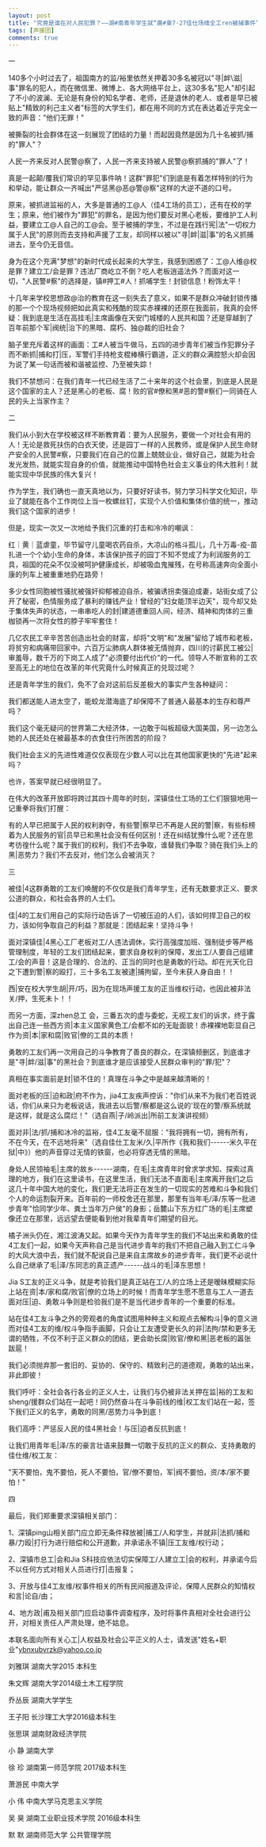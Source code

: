 ```yaml
---
layout: post
title: "究竟是谁在对人民犯罪？——湖#南青年学生就“廣#東7·27佳仕场维全工ren被捕事件”的sheng援书"
tags: [声援团]
comments: true
---
```


一

140多个小时过去了，祖国南方的监/裕里依然关押着30多名被冠以"寻|衅\滋|事"罪名的犯人，而在微信里、微博上、各大网络平台上，这30多名"犯人"却引起了不小的波澜、无论是有身份的知名学者、老师，还是退休的老人、或者是早已被贴上"精致的利己主义者"标签的大学生们，都在用不同的方式在表达着近乎完全一致的声音："他们无罪！"

被撕裂的社会群体在这一刻展现了团结的力量！而起因竟然是因为几十名被抓/捕的"罪人"？

人民一齐来反对人民警@察了，人民一齐来支持被人民警@察抓捕的"罪人"了！

真是一起颠/覆我们常识的罕见事件呐！这群"罪犯"们到底是有着怎样特别的行为和举动，能让群众一齐喊出"严惩黑@恶@警@察"这样的大逆不道的口号。

原来，被抓进监裕的人，大多是普通的工@人（佳4工场的员工），还有在校的学生；原来，他们被作为"罪犯"的罪名，是因为他们要反对黑心老板，要维护工人利益，要建立工@人自己的工@会。至于被捕的学生，不过是在践行宪|法"一切权力属于人民"的原则而去支持和声援了工友，却同样以被以"寻|衅|滋|事"的名义抓捕进去，至今仍无音信。

身为在这个充满"梦想"的新时代成长起来的大学生，我感到困惑了：工@人维@权是罪？建立工/会是罪？违法厂商屹立不倒？吃人老板逍遥法外？而面对这一切，"人民警#察"的选择是，镇#押工#人！抓哺学生！封锁信息！粉饰太平！

十几年来学校思想政@治的教育在这一刻失去了意义，如果不是群众冲破封锁传播的那一个个现场视频把如此真实和残酷的现实赤裸裸的还原在我面前，我真的会怀疑：我到底是生活在高挂毛|主席画像在天安门城楼的人民共和国？还是穿越到了百年前那个军|阀统|治下的黑暗、腐朽、独@裁的旧社会？

脑子里充斥着这样的画面：工#人被当牛做马，五四的进步青年们被当作犯罪分子而不断抓|捕和打|压，军警们手持枪支棍棒横行霸道，正义的群众满腔怒火却会因为说了某一句话而被和谐被监控、乃至被失踪！

我们不禁想问：在我们青年一代已经生活了二十来年的这个社会里，到底是人民是这个国家的主人？还是黑心的老板、腐！败的官#僚和黑#恶的警#察们一同骑在人民的头上当家作主？

二

我们从小到大在学校被这样不断教育着：要为人民服务，要做一个对社会有用的人！无论是救死扶伤的白衣天使，还是园丁一样的人民教师，或是保护人民生命财产安全的人民警#察，只要我们在自己的位置上兢兢业业，做好自己，就能为社会发光发热，就能实现自身的价值，就能推动中国特色社会主义事业的伟大胜利！就能实现中华民族的伟大复兴！

作为学生，我们确也一直天真地以为，只要好好读书，努力学习科学文化知识，毕业了就能在各个工作岗位上当一枚螺丝钉，实现个人价值和集体价值的统一，推动我们这个国家的进步！

但是，现实一次又一次地给予我们沉重的打击和冷冷的嘲讽：

红｜黄｜蓝虐童，毕节留守儿童喝农药自杀，大凉山的格斗孤儿，几十万毒-疫-苗扎进一个个幼小生命的身体，本该保护孩子的园丁不知不觉成了为利润服务的工具，祖国的花朵不仅没被呵护健康成长，却被吸血鬼摧残，在号称高速奔向全面小康的列车上被重重地扔在路旁！

多少女性同胞被性骚扰被强奸抑郁被迫自杀，被骗诱拐卖强迫成妻，站街女成了公开了秘密，色情服务成了暴利的赚钱产业！曾经的"妇女能顶半边天"，现今却又处于集体失声的状态，一串串吃人的封|建道德重回人间，经济、精神和肉体的三重枷锁再一次将女性的脖子牢牢套住！

几亿农民工辛辛苦苦创造出社会的财富，却将"文明"和"发展"留给了城市和老板，将贫穷和病痛带回家中。六百万尘肺病人群体被无情抛弃，四川的讨薪民工被公|审羞辱，数千万的下岗工人成了"必须要付出代价"的一代。领导人不断宣称的工农至高无上的地位在改革的年代究竟什么时候真正的兑现过呢？

还是青年学生的我们，免不了会对这前后反差极大的事实产生各种疑问：

我们都送能人进太空了，能蛟龙潜海底了却保障不了普通人最基本的生存和尊严吗？

我们这个毫无疑问的世界第二大经济体，一边敢于叫板超级大国美国，另一边怎么她的人民还处在被最基本的衣食住行所困苦的阶段？

我们社会主义的先进性难道仅仅表现在少数人可以比在其他国家更快的"先进"起来吗？

也许，答案早就已经很明显了。

在伟大的改革开放即将跨过其四十周年的时刻，深镇佳仕工场的工仁们狠狠地用一记重拳将我们打醒：

有的人早已把属于人民的权利剥夺，有些警|察早已不再是人民的警|察，有些标榜着为人民服务的官|员早已和黑社会没有任何区别！还在纠结犹豫什么呢？还在思考彷徨什么呢？属于我们的权利，我们不去争取，谁替我们争取？骑在我们头上的黑|恶势力？我们不去反对，他们怎么会被消灭？

三

被佳|4这群勇敢的工友们唤醒的不仅仅是我们青年学生，还有无数要求正义、要求公道的群众，和社会各界的人士们。

佳|4的工友们用自己的实际行动告诉了一切被压迫的人们，该如何捍卫自己的权力，该如何争取自己的利益？那就是：团结起来！坚持斗争！

面对深镇佳|4黑心工厂老板对工/人违法调休，实行高强度加班、强制徒步等严格管理制度，年轻的工友们团结起来，要求自身权利的保障，发出工/人要自己组建工/会的声音！这是合理的、合法的、正当的同时也是勇敢的行动。却在光天化日之下遭到警|察的殴打，三十多名工友被逮|捕拘留，至今未获人身自由！！

西|安在校大学生胡|开/巧，因为在现场声援工友的正当维权行动，也因此被非法关/押，生死未卜！！

而另一方面，深zhen总工 会，三番五次的虚与委蛇，无视工友们的诉求，终于露出自己连一些西方资|本主义国家黄色工/会都不如的无耻面貌！赤裸裸地彰显自己作为资|本|家和腐|败官|僚的工具的本质！

勇敢的工友们再一次用自己的斗争教育了善良的群众，在深镇频删区，到底谁才是"寻|衅/滋|事"的黑社会？到底谁才是应该接受人民群众审判的"罪/犯"？

真相在事实面前是封|锁不住的！真理在斗争之中是越来越清晰的！

面对老板的压|迫和政|府不作为，jia4工友疾声控诉："你们从来不为我们老百姓说话，你们从来只为老板说话，我进去以后警/察都是这么说的'现在的警/察系统就是这样，就是这么腐烂！"（选自燕|子/岭派出|所前工友演讲视频）

面对非|法/抓/捕和冰冷的监裕，佳4工友毫不屈服："我将拥有一切，拥有所有，不在今天，在不远地将来"（选自佳仕工友米/久|平所作《我和我们------米久平在狱|中》）他的声音穿过无情的铁窗，也必将穿透无情的黑暗。

身处人民领袖毛|主席的故乡------湖南，在毛|主席青年时曾求学求知、探索过真理的地方，我们在这里读书，在这里生活，我们无法不直面毛|主席离开我们之后这几十年中国大地的变化，我们更无法将正在发生的一切现实的苦难和斗争和我们个人的命运割裂开来。百年前的一师校舍还在那里，那里有当年毛/泽/东等一批进步青年"恰同学少年、粪土当年万户侯"的身影；岳麓山下东方红广场的毛|主席塑像还立在那里，远远望去便能看到他对我辈青年们期望的目光。

橘子洲头仍在，湘江波涛又起。如果今天作为青年学生的我们不站出来和勇敢的佳4工友们一起，如果今天声称自己是当代进步青年的我们不把自己融入到工仁斗争的大风大浪中去，我们就不配说自己是来自主席故乡的进步青年，我们更不必说什么自己继承了毛|泽/东同志的真正遗产------战斗的毛|泽东思想！

Jia S工友的正义斗争，就是考验我们是真正站在工/人的立场上还是暧昧模糊实际上站在资|本/家和腐/败官|僚的立场上的时候！而青年学生愿不愿意与工人一道去面对压|迫、勇敢斗争则是检验我们是不是当代进步青年的一个重要的标准。

站在佳4工友斗争之外的旁观者的角度试图用种种主义和观点去解构斗|争的意义进而对佳4工友的维/权斗争指手画脚，只会让工友遭受更长久的非|法拘/禁和更多无谓的牺牲，不仅不利于正义群众的团结，更会助长腐|败官/僚和黑|恶老板的嚣张跋扈！

我们必须抛弃那一套旧的、妥协的、保守的、精致利己的道德观，勇敢的站出来，非此即彼！

我们呼吁：全社会各行各业的正义人士，让我们与仍被非法关押在监|裕的工友和sheng/援群众们站在一起吧！同仍然奋斗在斗争前线的维|权工友们站在一起，签下我们正义的名字，勇敢的同黑/恶势力斗争到底！

我们高呼：严惩反人民的佳4黑社会！与压|迫者反抗到底！

让我们用青年毛|泽/东的豪言壮语来鼓舞一切敢于反抗的正义的群众、支持勇敢的佳仕维/权工友：

"天不要怕，鬼不要怕，死人不要怕，官/僚不要怕，军|阀不要怕，资/本/家不要怕！"

四

最后，我们郑重要求深镇相关部门：

1、深镇ping山相关部门应立即无条件释放被|捕工/人和学生，并就非|法抓/捕和暴/力殴|打行为进行赔偿和公开道歉，并承诺永不镇|压工友维/权行动；

2、深镇市总工|会和Jia S科技应依法切实保障工/人建立工|会的权利，并承诺今后不以任何方式对相关人员进行打|击报复；

3、开放与佳4工友维/权事件相关的所有民间报道及评论，保障人民群众的知情权和言|论自/由；

4、地方政|甫及相关部门应启动事件调查程序，及时将事件真相对全社会进行公开，对相关责任人严肃处理，绝不姑息。

本联名面向所有关心工|人权益及社会公平正义的人士，请发送"姓名+职业"ybnxubvrzk@yahoo.co.jp

刘雅琪 湖南大学2015 本科生

朱文辉 湖南大学2014级土木工程学院

乔丛辰 湖南大学学生

王子阳 长沙理工大学2016级本科生

张思琪 湖南财政经济学院

小 静 湖南大学

徐 珍 湖南第一师范学院 2017级本科生

萧游民 中南大学

小 伟 中南大学马克思主义学院

吴 昊 湖南工业职业技术学院 2016级本科生

默 默 湖南师范大学 公共管理学院
